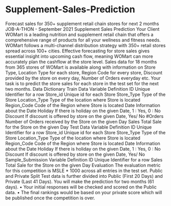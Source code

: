 # Supplement-Sales-Prediction
Forecast sales for 350+ supplement retail chain stores for next 2 months  JOB-A-THON - September 2021 Supplement Sales Prediction  Your Client WOMart is a leading nutrition and supplement retail chain that offers a comprehensive range of products for all your wellness and fitness needs.  WOMart follows a multi-channel distribution strategy with 350+ retail stores spread across 100+ cities.  Effective forecasting for store sales gives essential insight into upcoming cash flow, meaning WOMart can more accurately plan the cashflow at the store level.  Sales data for 18 months from 365 stores of WOMart is available along with information on Store Type, Location Type for each store, Region Code for every store, Discount provided by the store on every day, Number of Orders everyday etc. Your task is to predict the store sales for each store in the test set for the next two months. Data Dictionary Train Data Variable Definition ID Unique Identifier for a row Store_id Unique id for each Store Store_Type Type of the Store Location_Type Type of the location where Store is located Region_Code Code of the Region where Store is located Date Information about the Date Holiday If there is holiday on the given Date, 1 : Yes, 0 : No Discount If discount is offered by store on the given Date, Yes/ No #Orders Number of Orders received by the Store on the given Day Sales Total Sale for the Store on the given Day  Test Data Variable Definition ID Unique Identifier for a row Store_id Unique id for each Store Store_Type Type of the Store Location_Type Type of the location where Store is located Region_Code Code of the Region where Store is located Date Information about the Date Holiday If there is holiday on the given Date, 1 : Yes, 0 : No Discount If discount is offered by store on the given Date, Yes/ No  Sample_Submission Variable Definition ID Unique Identifier for a row Sales Total Sale for the Store on the given Day  Evaluation The evaluation metric for this competition is MSLE * 1000 across all entries in the test set. Public and Private Split Test data is further divided into Public (First 20 Days) and Private (Last 41 Days). You will make the prediction for two months (61 days). • Your initial responses will be checked and scored on the Public data. • The final rankings would be based on your private score which will be published once the competition is over.
